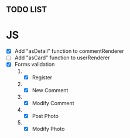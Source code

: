 ## TODO LIST

# JS

-   [x] Add "asDetail" function to commentRenderer
-   [ ] Add "asCard" function to userRenderer
-   [x] Forms validation
    1.  -   [x] Register
    2.  -   [x] New Comment
    3.  -   [x] Modify Comment
    4.  -   [x] Post Photo
    5.  -   [x] Modify Photo
